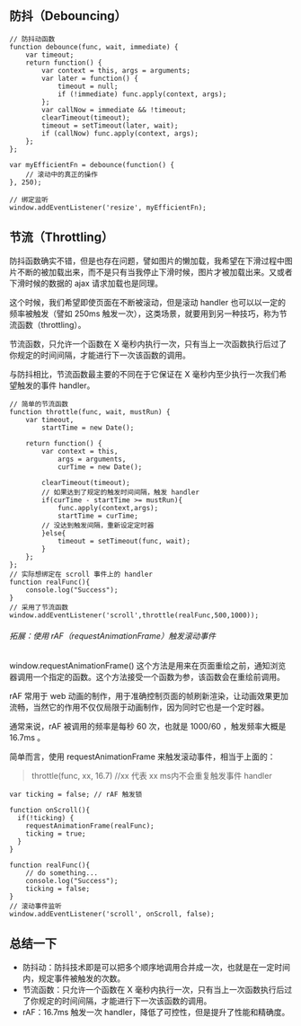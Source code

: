 ## 防抖（Debouncing）

```
// 防抖动函数
function debounce(func, wait, immediate) {
    var timeout;
    return function() {
        var context = this, args = arguments;
        var later = function() {
            timeout = null;
            if (!immediate) func.apply(context, args);
        };
        var callNow = immediate && !timeout;
        clearTimeout(timeout);
        timeout = setTimeout(later, wait);
        if (callNow) func.apply(context, args);
    };
};

var myEfficientFn = debounce(function() {
    // 滚动中的真正的操作
}, 250);

// 绑定监听
window.addEventListener('resize', myEfficientFn);
```
## 节流（Throttling）
防抖函数确实不错，但是也存在问题，譬如图片的懒加载，我希望在下滑过程中图片不断的被加载出来，而不是只有当我停止下滑时候，图片才被加载出来。又或者下滑时候的数据的 ajax 请求加载也是同理。

这个时候，我们希望即使页面在不断被滚动，但是滚动 handler 也可以以一定的频率被触发（譬如 250ms 触发一次），这类场景，就要用到另一种技巧，称为节流函数（throttling）。

节流函数，只允许一个函数在 X 毫秒内执行一次，只有当上一次函数执行后过了你规定的时间间隔，才能进行下一次该函数的调用。

与防抖相比，节流函数最主要的不同在于它保证在 X 毫秒内至少执行一次我们希望触发的事件 handler。

```
// 简单的节流函数
function throttle(func, wait, mustRun) {
    var timeout,
        startTime = new Date();

    return function() {
        var context = this,
            args = arguments,
            curTime = new Date();

        clearTimeout(timeout);
        // 如果达到了规定的触发时间间隔，触发 handler
        if(curTime - startTime >= mustRun){
            func.apply(context,args);
            startTime = curTime;
        // 没达到触发间隔，重新设定定时器
        }else{
            timeout = setTimeout(func, wait);
        }
    };
};
// 实际想绑定在 scroll 事件上的 handler
function realFunc(){
    console.log("Success");
}
// 采用了节流函数
window.addEventListener('scroll',throttle(realFunc,500,1000));
```
###### 拓展：使用 rAF（requestAnimationFrame）触发滚动事件
window.requestAnimationFrame() 这个方法是用来在页面重绘之前，通知浏览器调用一个指定的函数。这个方法接受一个函数为参，该函数会在重绘前调用。

rAF 常用于 web 动画的制作，用于准确控制页面的帧刷新渲染，让动画效果更加流畅，当然它的作用不仅仅局限于动画制作，因为同时它也是一个定时器。

通常来说，rAF 被调用的频率是每秒 60 次，也就是 1000/60 ，触发频率大概是 16.7ms 。

简单而言，使用 requestAnimationFrame 来触发滚动事件，相当于上面的：
> throttle(func, xx, 16.7) //xx 代表 xx ms内不会重复触发事件 handler

```
var ticking = false; // rAF 触发锁

function onScroll(){
  if(!ticking) {
    requestAnimationFrame(realFunc);
    ticking = true;
  }
}

function realFunc(){
    // do something...
    console.log("Success");
    ticking = false;
}
// 滚动事件监听
window.addEventListener('scroll', onScroll, false);
```
## 总结一下
- 防抖动：防抖技术即是可以把多个顺序地调用合并成一次，也就是在一定时间内，规定事件被触发的次数。
- 节流函数：只允许一个函数在 X 毫秒内执行一次，只有当上一次函数执行后过了你规定的时间间隔，才能进行下一次该函数的调用。
- rAF：16.7ms 触发一次 handler，降低了可控性，但是提升了性能和精确度。